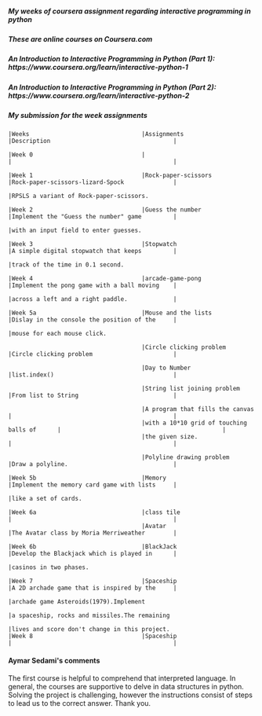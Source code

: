 <h5>My weeks of coursera assignment regarding interactive programming in python</h5>
<h5>These are online courses on Coursera.com </h5>
<h5>An Introduction to Interactive Programming in Python (Part 1): https://www.coursera.org/learn/interactive-python-1 </h5>
<h5>An Introduction to Interactive Programming in Python (Part 2): https://www.coursera.org/learn/interactive-python-2 </h5>
<h5> My submission for the week assignments</h5>
                                                                                                                    
    |Weeks                                |Assignments                                 |Description                                   | 
                                                                        
    |Week 0                               |                                            |                                              |
                                                
    |Week 1                               |Rock-paper-scissors                         |Rock-paper-scissors-lizard-Spock              |
                                                                                       |RPSLS a variant of Rock-paper-scissors.
                                                                                        
    |Week 2                               |Guess the number                            |Implement the "Guess the number" game         |
                                                                                       |with an input field to enter guesses.
                                                                                       
    |Week 3                               |Stopwatch                                   |A simple digital stopwatch that keeps         |
                                                                                       |track of the time in 0.1 second.

    |Week 4                               |arcade-game-pong                            |Implement the pong game with a ball moving    |
                                                                                       |across a left and a right paddle.             |
                                          
    |Week 5a                              |Mouse and the lists                         |Dislay in the console the position of the     |   
                                                                                       |mouse for each mouse click. 
                                                                                       
                                          |Circle clicking problem                     |Circle clicking problem                       |   
                                          
                                          |Day to Number                               |list.index()                                  |   
                                          
                                          |String list joining problem                 |From list to String                           |   
                                          
                                          |A program that fills the canvas             |                                              |  
                                          |with a 10*10 grid of touching balls of      |                                              |
                                          |the given size.                             |                                              |  
                                          
                                          |Polyline drawing problem                    |Draw a polyline.                              |   

    |Week 5b                              |Memory                                      |Implement the memory card game with lists     |   
                                                                                       |like a set of cards.

    |Week 6a                              |class tile                                  |                                              |    
                                          |Avatar                                      |The Avatar class by Moria Merriweather        |    

    |Week 6b                              |BlackJack                                   |Develop the Blackjack which is played in      |    
                                                                                       |casinos in two phases.
                                                                                       
    |Week 7                               |Spaceship                                   |A 2D archade game that is inspired by the     |     
                                                                                       |archade game Asteroids(1979).Implement                        
                                                                                       |a spaceship, rocks and missiles.The remaining
                                                                                       |lives and score don't change in this project.
    |Week 8                               |Spaceship                                   |                                              |   
         

#### Aymar Sedami's comments
The first course is helpful to comprehend that interpreted language. In general, the courses are supportive to delve in data structures
in python. Solving the project is challenging, however the instructions consist of steps to lead us to the correct answer.
Thank you.




